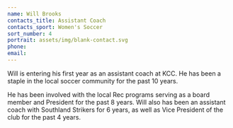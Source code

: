 ```yaml
---
name: Will Brooks
contacts_title: Assistant Coach
contacts_sport: Women's Soccer
sort_number: 4
portrait: assets/img/blank-contact.svg
phone:
email:
---
```

Will is entering his first year as an assistant coach at KCC. He has been a staple in the local soccer community for the past 10 years.

He has been involved with the local Rec programs serving as a board member and President for the past 8 years. Will also has been an assistant coach with Southland Strikers for 6 years, as well as Vice President of the club for the past 4 years.